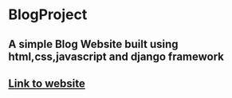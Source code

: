 # BlogProject
## A simple Blog Website built using html,css,javascript and django framework
## [Link to website](http://arindam868.pythonanywhere.com/)
